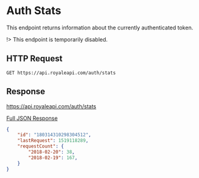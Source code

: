 # Auth Stats
This endpoint returns information about the currently authenticated token.

!> This endpoint is temporarily disabled.

## HTTP Request
`GET https://api.royaleapi.com/auth/stats`

## Response
https://api.royaleapi.com/auth/stats

<a href="/json/auth_stats.json">Full JSON Response</a>

```json
{
    "id": "180314310298304512",
    "lastRequest": 1519118289,
    "requestCount": {
        "2018-02-20": 38,
        "2018-02-19": 167,
    }
}
```